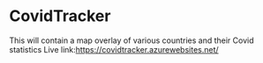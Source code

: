 # CovidTracker
This will contain a map overlay of various countries and their Covid statistics
Live link:https://covidtracker.azurewebsites.net/